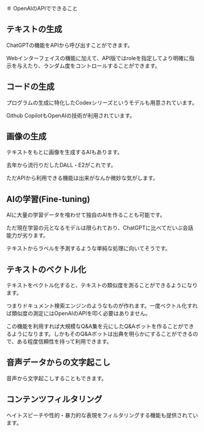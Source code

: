 ＃ OpenAIのAPIでできること

## テキストの生成

ChatGPTの機能をAPIから呼び出すことができます。

Webインターフェイスの機能に加えて、API版ではroleを指定してより明確に指示を与えたり、ランダム度をコントロールすることができます。

## コードの生成

プログラムの生成に特化したCodexシリーズというモデルも用意されています。

Github CopilotもOpenAIの技術が利用されています。

## 画像の生成

テキストをもとに画像を生成するAIもあります。

去年から流行りだしたDALL・E2がこれです。

ただAPIから利用できる機能は出来がなんか微妙な気がします。

## AIの学習(****Fine-tuning)****

AIに大量の学習データを喰わせて独自のAIを作ることも可能です。

ただ現在学習の元となるモデルは限られており、ChatGPTに比べてだいぶ会話能力が劣ります。

テキストからラベルを予測するような単純な処理に向いてそうです。

## テキストのベクトル化

テキストをベクトル化すると、テキストの類似度を測ることができるようになります。

つまりドキュメント検索エンジンのようなものが作れます。一度ベクトル化すれば類似度の測定にはOpenAIのAPIを叩く必要はありません。

この機能を利用すれば大規模なQ&A集を元にしたQ&Aボットを作ることができるようになります。しかもそのQ&Aボットは出典を明らかにすることができるので、ある程度信頼性を持って利用できます。


## 音声データからの文字起こし

音声から文字起こしすることもできます。

## コンテンツフィルタリング

ヘイトスピーチや性的・暴力的な表現をフィルタリングする機能も提供されています。
